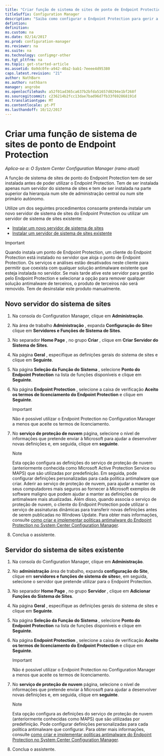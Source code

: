 ```yaml
---
title: "Criar função de sistema de sites de ponto de Endpoint Protection"
titleSuffix: Configuration Manager
description: "Saiba como configurar o Endpoint Protection para gerir a segurança e software maligno em computadores de cliente do Configuration Manager."
defintion: 
definition: 
ms.custom: na
ms.date: 02/14/2017
ms.prod: configuration-manager
ms.reviewer: na
ms.suite: na
ms.technology: configmgr-other
ms.tgt_pltfrm: na
ms.topic: get-started-article
ms.assetid: 0a9dc0fe-a942-40a2-bab1-7eeee4d95380
caps.latest.revision: "21"
author: NathBarn
ms.author: nathbarn
manager: angrobe
ms.openlocfilehash: a52f01ad365ca637b2bfda51657d0294e1bf268f
ms.sourcegitcommit: c236214b2fcc13dae7bad96d7fb33f692868191d
ms.translationtype: MT
ms.contentlocale: pt-PT
ms.lasthandoff: 10/12/2017
---
```

# <a name="create-an-endpoint-protection-point-site-system-role"></a>Criar uma função de sistema de sites de ponto de Endpoint Protection

*Aplica-se a: O System Center Configuration Manager (ramo atual)*

 A função de sistema de sites de ponto do Endpoint Protection tem de ser instalada antes de poder utilizar o Endpoint Protection. Tem de ser instalada apenas num servidor do sistema de sites e tem de ser instalada na parte superior da hierarquia num site de administração central ou num site primário autónomo.

 Utilize um dos seguintes procedimentos consoante pretenda instalar um novo servidor de sistema de sites do Endpoint Protection ou utilizar um servidor de sistema de sites existente:
 - [Instalar um novo servidor de sistema de sites](#new-site-system-server)
 - [Instalar um servidor de sistema de sites existente](#existing-site-system-server)

> [!IMPORTANT]
>  Quando instala um ponto de Endpoint Protection, um cliente do Endpoint Protection está instalado no servidor que aloja o ponto de Endpoint Protection. Os serviços e análises estão desativados neste cliente para permitir que coexista com qualquer solução antimalware existente que esteja instalada no servidor. Se mais tarde ative este servidor para gestão pelo Endpoint Protection e selecionar a opção para remover qualquer solução antimalware de terceiros, o produto de terceiros não será removido. Tem de desinstalar este produto manualmente.

## <a name="new-site-system-server"></a>Novo servidor do sistema de sites

1.  Na consola do Configuration Manager, clique em **Administração**.

2.  Na área de trabalho **Administração** , expanda **Configuração do Site**e clique em **Servidores e Funções de Sistema de Sites**.

3.  No separador **Home Page** , no grupo **Criar** , clique em **Criar Servidor do Sistema de Sites**.

4.  Na página **Geral** , especifique as definições gerais do sistema de sites e clique em **Seguinte**.

5.  Na página **Seleção da Função do Sistema** , selecione **Ponto do Endpoint Protection** na lista de funções disponíveis e clique em **Seguinte**.

6.  Na página **Endpoint Protection** , selecione a caixa de verificação **Aceito os termos de licenciamento do Endpoint Protection** e clique em **Seguinte**.

    > [!IMPORTANT]
    >  Não é possível utilizar o Endpoint Protection no Configuration Manager a menos que aceite os termos de licenciamento.

7.  No **serviço de proteção de nuvem** página, selecione o nível de informações que pretende enviar à Microsoft para ajudar a desenvolver novas definições e, em seguida, clique em **seguinte**.

    > [!NOTE]
    >  Esta opção configura as definições do serviço de proteção de nuvem (anteriormente conhecida como Microsoft Active Protection Service ou MAPS) que são utilizadas por predefinição. Em seguida, pode configurar definições personalizadas para cada política antimalware que criar. Aderir ao serviço de proteção de nuvem, para ajudar a manter os seus computadores mais seguros ao fornecer à Microsoft exemplos de software maligno que podem ajudar a manter as definições de antimalware mais atualizadas. Além disso, quando associa o serviço de proteção de nuvem, o cliente do Endpoint Protection pode utilizar o serviço de assinaturas dinâmicas para transferir novas definições antes de serem publicadas no Windows Update. Para obter mais informações, consulte [como criar e implementar políticas antimalware do Endpoint Protection no System Center Configuration Manager](endpoint-antimalware-policies.md).

8.  Conclua o assistente.


## <a name="existing-site-system-server"></a>Servidor do sistema de sites existente

1.  Na consola do Configuration Manager, clique em **Administração**.

2.  No **administração** área de trabalho, expanda **configuração do Site**, clique em **servidores e funções de sistema de sites**e, em seguida, selecione o servidor que pretende utilizar para o Endpoint Protection.

3.  No separador **Home Page** , no grupo **Servidor** , clique em **Adicionar Funções do Sistema de Sites**.

4.  Na página **Geral** , especifique as definições gerais do sistema de sites e clique em **Seguinte**.

5.  Na página **Seleção da Função do Sistema** , selecione **Ponto do Endpoint Protection** na lista de funções disponíveis e clique em **Seguinte**.

6.  Na página **Endpoint Protection** , selecione a caixa de verificação **Aceito os termos de licenciamento do Endpoint Protection** e clique em **Seguinte**.

    > [!IMPORTANT]
    >  Não é possível utilizar o Endpoint Protection no Configuration Manager a menos que aceite os termos de licenciamento.

7.  No **serviço de proteção de nuvem** página, selecione o nível de informações que pretende enviar à Microsoft para ajudar a desenvolver novas definições e, em seguida, clique em **seguinte**.

    > [!NOTE]
    >  Esta opção configura as definições do serviço de proteção de nuvem (anteriormente conhecidas como MAPS) que são utilizadas por predefinição. Pode configurar definições personalizadas para cada política antimalware que configurar. Para obter mais informações, consulte [como criar e implementar políticas antimalware do Endpoint Protection no System Center Configuration Manager](endpoint-antimalware-policies.md).

8.  Conclua o assistente.

